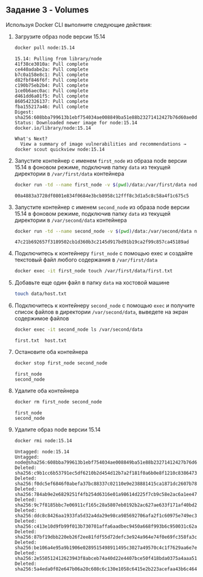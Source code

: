 ## Задание 3 - Volumes

Используя Docker CLI выполните следующие действия:
1. Загрузите образ node версии 15.14
   ```sh
   docker pull node:15.14
   ```
   ```
   15.14: Pulling from library/node
   41f38ce3010a: Pull complete 
   ce440adabe2a: Pull complete 
   b7c0a158e8c1: Pull complete 
   d82fbf846f6f: Pull complete 
   c190b75eb2b4: Pull complete 
   1ce0b6aec0ac: Pull complete 
   d461dd6a01f5: Pull complete 
   860542326137: Pull complete 
   fba155217a46: Pull complete 
   Digest: sha256:608bba799613b1ebf754034ae008849ba51e88b23271412427b76d60ae0d0627
   Status: Downloaded newer image for node:15.14
   docker.io/library/node:15.14
   
   What's Next?
     View a summary of image vulnerabilities and recommendations → docker scout quickview node:15.14
   ```
2. Запустите контейнер с именем `first_node` из образа node версии 15.14 в фоновом режиме, подключив папку `data` из текущей директории в `/var/first/data` контейнера
   ```sh
   docker run -td --name first_node -v $(pwd)/data:/var/first/data node:15.14
   ```
   ```
   00a4883a3728df0801e834f0684e3bcb8958c12fff8c3d1a5c8c58a4f1c675c5
   ```
3. Запустите контейнер с именем `second_node` из образа node версии 15.14 в фоновом режиме, подключив папку `data` из текущей директории в `/var/second/data` контейнера
   ```sh
   docker run -td --name second_node -v $(pwd)/data:/var/second/data node:15.14
   ```
   ```
   47c21b692657f3189502cb1d360b3c2145d917bd91b19ca2f99c857ca45189ad
   ```
4. Подключитесь к контейнеру `first_node` с помощью exec и создайте текстовый файл любого содержания в `/var/first/data`
   ```sh
   docker exec -it first_node touch /var/first/data/first.txt
   ```
5. Добавьте еще один файл в папку `data` на хостовой машине
   ```sh
   touch data/host.txt
   ```
6. Подключитесь к контейнеру `second_node` с помощью `exec` и получите список файлов в директории `/var/second/data`, выведете на экран содержимое файлов
   ```sh
   docker exec -it second_node ls /var/second/data
   ```
   ```
   first.txt  host.txt
   ```
7. Остановите оба контейнера
   ```sh
   docker stop first_node second_node
   ```
   ```
   first_node
   second_node
   ```
8. Удалите оба контейнера
   ```sh
   docker rm first_node second_node
   ```
   ```
   first_node
   second_node
   ```
9.  Удалите образ node версии 15.14
    ```sh
    docker rmi node:15.14
    ```
    ```
    Untagged: node:15.14
    Untagged: node@sha256:608bba799613b1ebf754034ae008849ba51e88b23271412427b76d60ae0d0627
    Deleted: sha256:c9b1cc6b53791ec5df6210b2d454d12b7a2f181f0a6b0e8f1210c8386473eba7
    Deleted: sha256:f0dc5ef6846f0abefa37bc88337c02110e9e238881415ca1871dc2607b786342
    Deleted: sha256:784ab9e2e6829251f4fb254d6316e01a98614d225f7cb9c58e2ac6a1ee4797a0
    Deleted: sha256:9c7f8185bbc7e06911cf165c28a5807eb0192b2ac627ae633f171af40bd235dd
    Deleted: sha256:ddc8c8426aa1933fa5d32a4da29e98ca985692706afa2f1c60975e749ec36aa1
    Deleted: sha256:c413e10d9fb99f013b730701affa6aadbec9450a668f993b6c950031c62a1f16
    Deleted: sha256:87bf19dbb220eb26f2ee81fdf55d72defc3e924a964e74f0e69fc358fa3c42cf
    Deleted: sha256:be106a4e95a9b1906e0289515498911495c3027a49570c4c1f7629aa6e7eb33b
    Deleted: sha256:2e550512412623943f8abceb74a40d22e4407bce50f418bda0375a4aaa51b075
    Deleted: sha256:5a4eda0f02e647b06a20c608c6c130e1058c6415e2b223acefaa43b6c464aa1b
    ```
